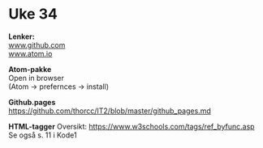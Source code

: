 # Uke 34


**Lenker:**  
www.github.com  
www.atom.io

**Atom-pakke**  
 Open in browser  
(Atom -> prefernces -> install)

**Github.pages**  
https://github.com/thorcc/IT2/blob/master/github_pages.md

**HTML-tagger**
Oversikt: https://www.w3schools.com/tags/ref_byfunc.asp
Se også s. 11 i Kode1
